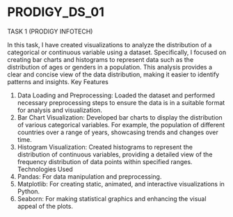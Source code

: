 # PRODIGY_DS_01
TASK 1 (PRODIGY INFOTECH)

In this task, I have created visualizations to analyze the distribution of a categorical or continuous variable using a dataset. Specifically, I focused on creating bar charts and histograms to represent data such as the distribution of ages or genders in a population. This analysis provides a clear and concise view of the data distribution, making it easier to identify patterns and insights.
Key Features
1. Data Loading and Preprocessing: Loaded the dataset and performed necessary preprocessing steps to ensure the data is in a suitable format for analysis and visualization.
2. Bar Chart Visualization: Developed bar charts to display the distribution of various categorical variables. For example, the population of different countries over a range of years, showcasing trends and changes over time.
3. Histogram Visualization: Created histograms to represent the distribution of continuous variables, providing a detailed view of the frequency distribution of data points within specified ranges.
Technologies Used
1. Pandas: For data manipulation and preprocessing.
2. Matplotlib: For creating static, animated, and interactive visualizations in Python.
3. Seaborn: For making statistical graphics and enhancing the visual appeal of the plots.

